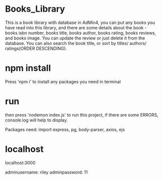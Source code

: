 # Books_Library
This is a book library with database in AdMin4, you can put any books you have read into this library, and there are some details about the book - books isbn number, books title, books author, books rating, books reviews, and books image. You can update the review or just delete it from the database. You can also search the book title, or sort by titles/ authors/ ratings(ORDER DESCENDING).

# npm install
Press 'npm i' to install any packages you need in terminal

# run
then press 'nodemon index.js' to run this project, if there are some ERRORS, console.log will help to display.

Packages need: import express, pg, body-parser, axios, ejs

# localhost
localhost:3000

adminusername: riley
adminpassword: 11

